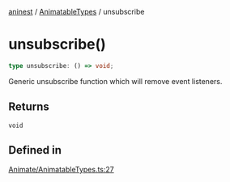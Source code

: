 [aninest](../../index.md) / [AnimatableTypes](../index.md) / unsubscribe

# unsubscribe()

```ts
type unsubscribe: () => void;
```

Generic unsubscribe function which will remove event listeners.

## Returns

`void`

## Defined in

[Animate/AnimatableTypes.ts:27](https://github.com/zphrs/aninest/blob/0970e35cce1ccab01b8ce4df8a59f00baff5cfda/core/src/Animate/AnimatableTypes.ts#L27)
